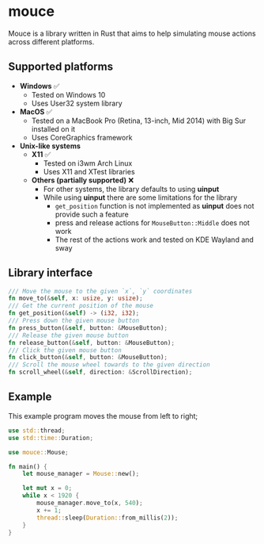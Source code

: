 # mouce
Mouce is a library written in Rust that aims to help simulating mouse actions across different platforms.
## Supported platforms
- **Windows** ✅
  - Tested on Windows 10
  - Uses User32 system library
- **MacOS** ✅
  - Tested on a MacBook Pro (Retina, 13-inch, Mid 2014) with Big Sur installed on it
  - Uses CoreGraphics framework
- **Unix-like systems**
  - **X11** ✅
    - Tested on i3wm Arch Linux
    - Uses X11 and XTest libraries
  - **Others (partially supported)** ❌
    - For other systems, the library defaults to using **uinput**
    - While using **uinput** there are some limitations for the library
      - ```get_position``` function is not implemented as **uinput** does not provide such a feature
      - press and release actions for ```MouseButton::Middle``` does not work
      - The rest of the actions work and tested on KDE Wayland and sway
## Library interface
```Rust
/// Move the mouse to the given `x`, `y` coordinates
fn move_to(&self, x: usize, y: usize);
/// Get the current position of the mouse
fn get_position(&self) -> (i32, i32);
/// Press down the given mouse button
fn press_button(&self, button: &MouseButton);
/// Release the given mouse button
fn release_button(&self, button: &MouseButton);
/// Click the given mouse button
fn click_button(&self, button: &MouseButton);
/// Scroll the mouse wheel towards to the given direction
fn scroll_wheel(&self, direction: &ScrollDirection);
```
## Example
This example program moves the mouse from left to right;
```Rust
use std::thread;
use std::time::Duration;

use mouce::Mouse;

fn main() {
    let mouse_manager = Mouse::new();

    let mut x = 0;
    while x < 1920 {
        mouse_manager.move_to(x, 540);
        x += 1;
        thread::sleep(Duration::from_millis(2));
    }
}
```
